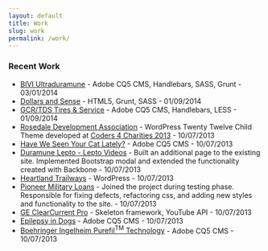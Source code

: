 ```yaml
---
layout: default
title: Work
slug: work
permalink: /work/
---
```


### Recent Work

* [BIVI Ultraduramune](http://www.biviultraduramune.com "BIVI Ultraduramune") - Adobe CQ5 CMS, Handlebars, SASS, Grunt - 03/01/2014
* [Dollars and Sense](http://www.bividollarsandsense.com "Dollars and Sense") - HTML5, Grunt, SASS - 01/09/2014
* [GCR/TDS Tires &amp; Service](http://www.gcrtdstires.com "GCR/TDS Tires & Service") - Adobe CQ5 CMS, Handlebars, LESS - 01/09/2014
* [Rosedale Development Association](http://rosedale.org "Rosedale Development Association") - WordPress Twenty Twelve Child Theme developed at [Coders 4 Charities 2013](http://coders4charities.org "Coders 4 Charities") - 10/07/2013
* [Have We Seen Your Cat Lately?](http://www.haveweseenyourcatlately.com/Home.html "Have We Seen Your Cat Lately") - Adobe CQ5 CMS - 10/07/2013
* [Duramune Lepto - Lepto Videos](http://www.duramunelepto.com/lepto_videos.html "Duramune Lepto - Lepto Videos") - Built an additional page to the existing site. Implemented Bootstrap modal and extended the functionality created with Backbone - 10/07/2013
* [Heartland Trailways](http://www.heartlandtrailways.com "Heartland Trailways") - WordPress - 10/07/2013
* [Pioneer Military Loans](https://www.pioneermilitaryloans.com/pioneer-services "Pioneer Military Loans") - Joined the project during testing phase. Responsible for fixing defects, refactoring css, and adding new styles and functionality to the site. - 10/07/2013
* [GE ClearCurrent Pro](http://www.clearcurrentpro.com "GE ClearCurrent Pro") - Skeleton framework, YouTube API - 10/07/2013
* [Epilepsy in Dogs](http://www.epilepsyindogs.co.uk "Epilepsy in Dogs") - Adobe CQ5 CMS - 10/07/2013
* [Boehringer Ingelheim Purefil<sup>TM</sup> Technology](http://www.bivipurefil.com "Boehringer Ingelheim Purefil Technology") - Adobe CQ5 CMS - 10/07/2013
